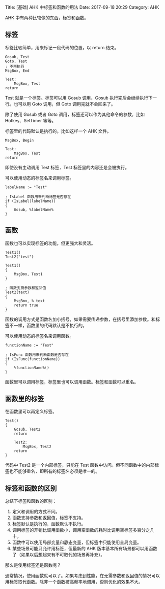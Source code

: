 Title: [基础] AHK 中标签和函数的用法
Date: 2017-09-18 20:29
Category: AHK

AHK 中有两种比较像的东西，标签和函数。

## 标签

标签比较简单，用来标记一段代码的位置，以 return 结束。

```
Gosub, Test
Goto, Test
; 不再执行
MsgBox, End

Test:
    MsgBox, Test
return
```

Test 就是一个标签。标签可以用 Gosub 调用，Gosub 执行完后会继续执行下一行。也可以用 Goto 调用，但 Goto 调用完就不会回来了。

除了使用 Gosub 或者 Goto 调用，标签还可以作为其他命令的参数，比如 Hotkey、SetTimer 等等。

标签里的代码默认是执行的。比如这样一个 AHK 文件。

```
MsgBox, Begin

Test:
    MsgBox, Test
return
```

即使没有主动调用 Test 标签，Test 标签里的内容还是会被执行。

可以使用动态的标签名来调用标签。

```
labelName := "Test"

; IsLabel 函数用来判断标签是否存在
if (IsLabel(labelName))
{
    Gosub, %labelName%
}
```

## 函数

函数也可以实现标签的功能，但更强大和灵活。

```
Test1()
Test2("test")

Test1()
{
    MsgBox, Test1
}

; 函数支持参数和返回值
Test2(text)
{
    MsgBox, % text
    return true
}
```

函数的调用方式是函数名加小括号，如果需要传递参数，在括号里添加参数。和标签不一样，函数里的代码默认是不执行的。

可以使用动态的标签名来调用函数。

```
functionName := "Test"

; IsFunc 函数用来判断函数是否存在
if (IsFunc(functionName))
{
    %functionName%()
}
```

函数里可以调用标签，标签里也可以调用函数。标签和函数可以重名。

## 函数里的标签

在函数里可以再定义标签。

```
Test()
{
    Gosub, Test2
    return

    Test2:
        MsgBox, Test2
    return
}
```

代码中 Test2 是一个内部标签，只能在 Test 函数中访问。但不同函数中的内部标签也不能够重名，即所有的标签名必须是唯一的。

## 标签和函数的区别

总结下标签和函数的区别：

1. 定义和调用的方式不同。
2. 函数支持参数和返回值，标签不支持。
3. 标签默认是执行的，函数默认不执行。
4. 调用标签的开销比调用函数小，调用空函数的耗时比调用空标签多百分之几十。
5. 函数中可以使用局部变量和静态变量，但标签中只能使用全局变量。
6. 某些场景可能只允许用标签，但最新的 AHK 版本基本所有场景都可以用函数了（如果以后想起来有不可取代的场景再补充）。

那么是使用标签还是函数呢？

通常情况，使用函数就可以了。如果考虑到性能，在无需参数和返回值的情况可以用标签取代函数。除非一个函数被高频率地调用，否则优化的效果不大。
